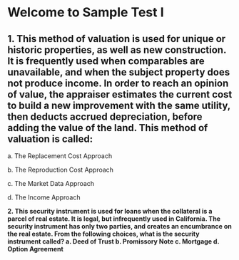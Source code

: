 # Welcome to Sample Test I

## 1. This method of valuation is used for unique or historic properties, as well as new construction. It is frequently used when comparables are unavailable, and when the subject property does not produce income. In order to reach an opinion of value, the appraiser estimates the current cost to build a new improvement with the same utility, then deducts accrued depreciation, before adding the value of the land. This method of valuation is called:
a. The Replacement Cost Approach </n>

b. The Reproduction Cost Approach

c. The Market Data Approach

d. The Income Approach

<b>2. This security instrument is used for loans when the collateral is a parcel of real estate. It is legal, but infrequently used in California. The security instrument has only two parties, and creates an encumbrance on the real estate. From the following choices, what is the security instrument called?<b>
a. Deed of Trust
b. Promissory Note
c. Mortgage
d. Option Agreement

